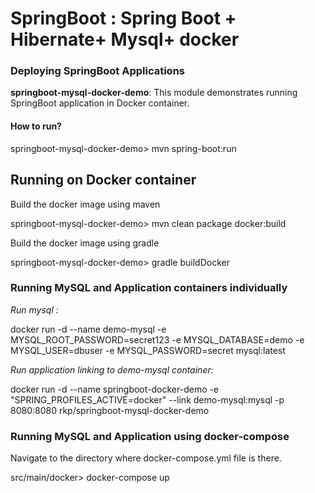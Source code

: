 # SpringBoot : Spring Boot + Hibernate+ Mysql+ docker 


### Deploying SpringBoot Applications

**springboot-mysql-docker-demo**: This module demonstrates running SpringBoot application in Docker container.

#### How to run?

springboot-mysql-docker-demo> mvn spring-boot:run

## Running on Docker container

Build the docker image using maven

springboot-mysql-docker-demo> mvn clean package docker:build

Build the docker image using gradle

springboot-mysql-docker-demo> gradle buildDocker

### Running MySQL and Application containers individually


*Run mysql :*

docker run -d --name demo-mysql -e MYSQL_ROOT_PASSWORD=secret123 -e MYSQL_DATABASE=demo -e MYSQL_USER=dbuser -e MYSQL_PASSWORD=secret mysql:latest

*Run application linking to demo-mysql container:*

docker run -d --name springboot-docker-demo -e "SPRING_PROFILES_ACTIVE=docker" --link demo-mysql:mysql -p 8080:8080 rkp/springboot-mysql-docker-demo


### Running MySQL and Application using docker-compose


Navigate to the directory where docker-compose.yml file is there.

src/main/docker> docker-compose up